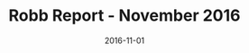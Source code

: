 ---
title: Robb Report - November 2016
date: 2016-11-01
summary_markdown: |
  Robb Report "Out of Their Shells" featuring Assael Baroque Tahitian Cultured Pearl Necklace. ​​
featured_image: 2016-11-01.jpg
---